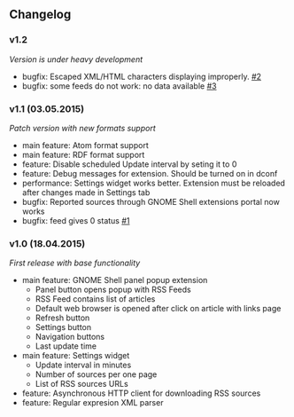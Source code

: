 ## Changelog

### v1.2

*Version is under heavy development*

* bugfix: Escaped XML/HTML characters displaying improperly. [#2](https://github.com/todevelopers/gnome-shell-extension-rss-feed/issues/2)
* bugfix: some feeds do not work: no data available [#3](https://github.com/todevelopers/gnome-shell-extension-rss-feed/issues/3)

### v1.1 (03.05.2015)

*Patch version with new formats support*

* main feature: Atom format support
* main feature: RDF format support
* feature: Disable scheduled Update interval by seting it to 0
* feature: Debug messages for extension. Should be turned on in dconf
* performance: Settings widget works better. Extension must be reloaded after changes made in Settings tab
* bugfix: Reported sources through GNOME Shell extensions portal now works
* bugfix: feed gives 0 status [#1](https://github.com/todevelopers/gnome-shell-extension-rss-feed/issues/1)

### v1.0 (18.04.2015)

*First release with base functionality*

* main feature: GNOME Shell panel popup extension
  * Panel button opens popup with RSS Feeds
  * RSS Feed contains list of articles
  * Default web browser is opened after click on article with links page
  * Refresh button
  * Settings button
  * Navigation buttons
  * Last update time
* main feature: Settings widget
  * Update interval in minutes
  * Number of sources per one page
  * List of RSS sources URLs
* feature: Asynchronous HTTP client for downloading RSS sources
* feature: Regular expresion XML parser

